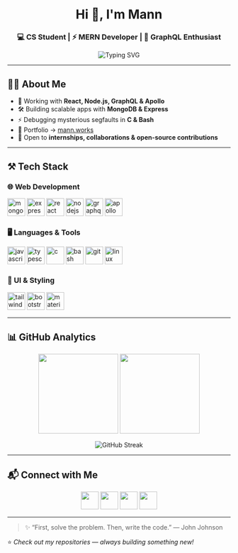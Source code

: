 <!-- Banner -->
<h1 align="center">Hi 👋, I'm Mann</h1>
<h3 align="center">💻 CS Student | ⚡ MERN Developer | 🚀 GraphQL Enthusiast</h3>

<p align="center">
  <img src="https://readme-typing-svg.demolab.com?font=Fira+Code&size=22&pause=1000&color=00F7FF&center=true&vCenter=true&width=500&lines=Full-Stack+Web+Developer;GraphQL+%26+API+Designer;Linux+%26+Bash+Explorer;Always+Learning+Something+New" alt="Typing SVG" />
</p>

---

## 👨‍💻 About Me  

- 🌱 Working with **React, Node.js, GraphQL & Apollo**  
- 🛠️ Building scalable apps with **MongoDB & Express**  
- ⚡ Debugging mysterious segfaults in **C & Bash**  
- 🔗 Portfolio → [mann.works](https://mann.works)  
- 🤝 Open to **internships, collaborations & open-source contributions**  

---

## ⚒️ Tech Stack  

### 🌐 Web Development  
<p align="left">
  <img src="https://cdn.jsdelivr.net/gh/devicons/devicon/icons/mongodb/mongodb-original.svg" alt="mongodb" width="40" height="40"/>
  <img src="https://cdn.jsdelivr.net/gh/devicons/devicon/icons/express/express-original.svg" alt="express" width="40" height="40"/>
  <img src="https://cdn.jsdelivr.net/gh/devicons/devicon/icons/react/react-original.svg" alt="react" width="40" height="40"/>
  <img src="https://cdn.jsdelivr.net/gh/devicons/devicon/icons/nodejs/nodejs-original.svg" alt="nodejs" width="40" height="40"/>
  <img src="https://cdn.jsdelivr.net/gh/devicons/devicon/icons/graphql/graphql-plain.svg" alt="graphql" width="40" height="40"/>
  <img src="https://cdn.jsdelivr.net/gh/devicons/devicon/icons/apollo-graphql/apollo-graphql-compact.svg" alt="apollo" width="40" height="40"/>
</p>

### 🖥️ Languages & Tools  
<p align="left">
  <img src="https://cdn.jsdelivr.net/gh/devicons/devicon/icons/javascript/javascript-original.svg" alt="javascript" width="40" height="40"/>
  <img src="https://cdn.jsdelivr.net/gh/devicons/devicon/icons/typescript/typescript-original.svg" alt="typescript" width="40" height="40"/>
  <img src="https://cdn.jsdelivr.net/gh/devicons/devicon/icons/c/c-original.svg" alt="c" width="40" height="40"/>
  <img src="https://cdn.jsdelivr.net/gh/devicons/devicon/icons/bash/bash-original.svg" alt="bash" width="40" height="40"/>
  <img src="https://cdn.jsdelivr.net/gh/devicons/devicon/icons/git/git-original.svg" alt="git" width="40" height="40"/>
  <img src="https://cdn.jsdelivr.net/gh/devicons/devicon/icons/linux/linux-original.svg" alt="linux" width="40" height="40"/>
</p>

### 🎨 UI & Styling  
<p align="left">
  <img src="https://cdn.jsdelivr.net/gh/devicons/devicon/icons/tailwindcss/tailwindcss-plain.svg" alt="tailwind" width="40" height="40"/>
  <img src="https://cdn.jsdelivr.net/gh/devicons/devicon/icons/bootstrap/bootstrap-original.svg" alt="bootstrap" width="40" height="40"/>
  <img src="https://cdn.jsdelivr.net/gh/devicons/devicon/icons/materialui/materialui-original.svg" alt="materialui" width="40" height="40"/>
</p>

---

## 📊 GitHub Analytics  

<p align="center">
  <img height="180em" src="https://github-readme-stats.vercel.app/api?username=Mann-lohchab&show_icons=true&theme=tokyonight&hide_border=true" />
  <img height="180em" src="https://github-readme-stats.vercel.app/api/top-langs/?username=Mann-lohchab&layout=compact&theme=tokyonight&hide_border=true" />
</p>  

<p align="center">
  <img src="https://github-readme-streak-stats.herokuapp.com?user=Mann-lohchab&theme=tokyonight&hide_border=true" alt="GitHub Streak" />
</p>  

---

## 📬 Connect with Me  

<p align="center">
  <a href="mailto:your.email@example.com"><img src="https://cdn.jsdelivr.net/gh/devicons/devicon/icons/google/google-original.svg" width="40" height="40" /></a>
  <a href="https://linkedin.com/in/yourprofile"><img src="https://cdn.jsdelivr.net/gh/devicons/devicon/icons/linkedin/linkedin-original.svg" width="40" height="40" /></a>
  <a href="https://twitter.com/yourhandle"><img src="https://cdn.jsdelivr.net/gh/devicons/devicon/icons/twitter/twitter-original.svg" width="40" height="40" /></a>
  <a href="https://yourportfolio.com"><img src="https://cdn.jsdelivr.net/gh/devicons/devicon/icons/firefox/firefox-original.svg" width="40" height="40" /></a>
</p>

---

> ✨ “First, solve the problem. Then, write the code.” — John Johnson  

⭐ _Check out my repositories — always building something new!_  
